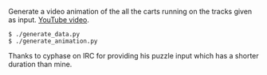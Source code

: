 Generate a video animation of the all the carts running on the tracks given as input. [YouTube video](https://www.youtube.com/watch?v=IXfX6RUc5k8).

	$ ./generate_data.py
	$ ./generate_animation.py

Thanks to cyphase on IRC for providing his puzzle input which has a shorter duration than mine.
